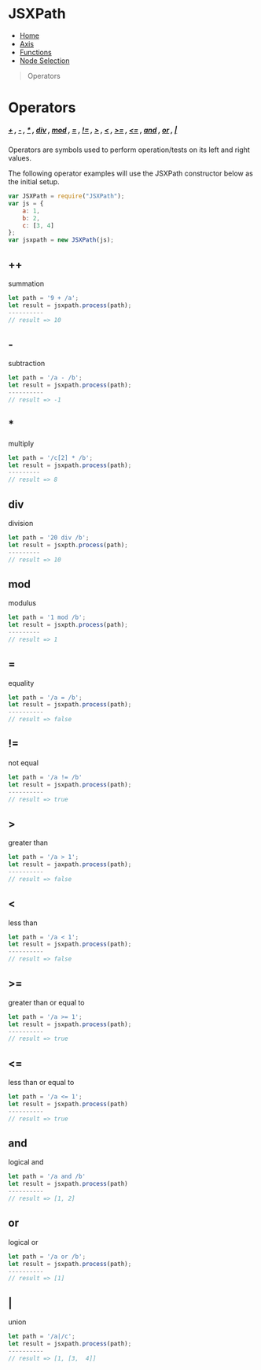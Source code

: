 JSXPath
=======
- [Home](../README.html)
- [Axis](AXIS.html)
- [Functions](FUNCTIONS.html)
- [Node Selection](NODESELECTION.html)
> Operators

# Operators 
##### [+](#+) , [-](#-2) , [*](#-3) , [div](#div) , [mod](#mod) , [=](#-4) , [!=](#-5) , [>](#gt) , [<](#lt) , [>=](#gt-2) , [<=](#lt-2) , [and](#and) , [or](#or) , [|](#-6)
Operators are symbols used to perform operation/tests on its left and right values.

The following operator examples will use the JSXPath constructor below as the initial setup.
```js
var JSXPath = require("JSXPath");
var js = {
	a: 1,
	b: 2,
	c: [3, 4]
};
var jsxpath = new JSXPath(js); 
```




## ++
summation

```js
let path = '9 + /a';
let result = jsxpath.process(path);
----------
// result => 10
```


## -
subtraction

```js
let path = '/a - /b';
let result = jsxpath.process(path);
----------
// result => -1
```


## *
multiply

```js
let path = '/c[2] * /b';
let result = jsxpath.process(path);
---------
// result => 8
```


## div
division

```js
let path = '20 div /b';
let result = jsxpth.process(path);
---------
// result => 10
```


## mod
modulus

```js
let path = '1 mod /b';
let result = jsxpth.process(path);
---------
// result => 1
```


## =
equality

```js
let path = '/a = /b';
let result = jsxpath.process(path);
----------
// result => false
```

## !=
not equal

```js
let path = '/a != /b'
let result = jsxpath.process(path);
----------
// result => true
```


## >
greater than

```js
let path = '/a > 1';
let result = jaxpath.process(path);
----------
// result => false
```


## <
less than

```js
let path = '/a < 1';
let result = jsxpath.process(path);
----------
// result => false
```


## >=
greater than or equal to

```js
let path = '/a >= 1';
let result = jsxpath.process(path);
----------
// result => true
```


## <=
less than or equal to

```js
let path = '/a <= 1';
let result = jsxpath.process(path)
----------
// result => true
```


## and
logical and

```js
let path = '/a and /b'
let result = jsxpath.process(path)
----------
// result => [1, 2]
```


## or
logical or

```js
let path = '/a or /b';
let result = jsxpath.process(path);
----------
// result => [1]
```


## |
union

```js
let path = '/a|/c';
let result = jsxpath.process(path);
----------
// result => [1, [3,  4]]
```


